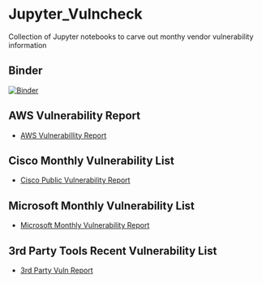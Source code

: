 # Jupyter_Vulncheck
Collection of Jupyter notebooks to carve out monthy vendor vulnerability information

## Binder
[![Binder](https://mybinder.org/badge_logo.svg)](https://mybinder.org/v2/gh/netscylla/Jupyter_Vulncheck/master)

## AWS Vulnerability Report
* [AWS Vulnerabillity Report](https://nbviewer.jupyter.org/github/netscylla/Jupyter_Vulncheck/blob/master/AWS%20Vulnerability%20Report.ipynb)
## Cisco Monthly Vulnerability List
* [Cisco Public Vulnerability Report](https://nbviewer.jupyter.org/github/netscylla/Jupyter_Vulncheck/blob/master/Cisco%20Public%20Vulnerability%20Feed.ipynb) 
## Microsoft Monthly Vulnerability List
* [Microsoft Monthly Vulnerability Report](https://nbviewer.jupyter.org/github/netscylla/Jupyter_Vulncheck/blob/master/MS%20Monthly%20Vulnerability%20Report.ipynb)
## 3rd Party Tools Recent Vulnerability List
* [3rd Party Vuln Report](https://nbviewer.jupyter.org/github/netscylla/Jupyter_Vulncheck/blob/master/3rd%20Party%20Tools.ipynb)

